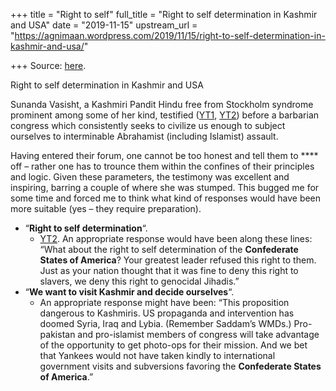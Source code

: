 +++
title = "Right to self"
full_title = "Right to self determination in Kashmir and USA"
date = "2019-11-15"
upstream_url = "https://agnimaan.wordpress.com/2019/11/15/right-to-self-determination-in-kashmir-and-usa/"

+++
Source: [here](https://agnimaan.wordpress.com/2019/11/15/right-to-self-determination-in-kashmir-and-usa/).

Right to self determination in Kashmir and USA

Sunanda Vasisht, a Kashmiri Pandit Hindu free from Stockholm syndrome
prominent among some of her kind, testified
([YT1](https://www.youtube.com/watch?v=DPSDc_X3GYM&feature=youtu.be&t=4322),
[YT2](https://www.youtube.com/watch?v=DPSDc_X3GYM&feature=youtu.be&t=4322))
before a barbarian congress which consistently seeks to civilize us
enough to subject ourselves to interminable Abrahamist (including
Islamist) assault.

Having entered their forum, one cannot be too honest and tell them to
\*\*\*\* off – rather one has to trounce them within the confines of
their principles and logic. Given these parameters, the testimony was
excellent and inspiring, barring a couple of where she was stumped. This
bugged me for some time and forced me to think what kind of responses
would have been more suitable (yes – they require preparation).

-   “**Right to self determination**“.
    -   [YT2](https://youtu.be/DPSDc_X3GYM?t=8134). An appropriate
        response would have been along these lines: “What about the
        right to self determination of the **Confederate States of
        America**? Your greatest leader refused this right to them. Just
        as your nation thought that it was fine to deny this right to
        slavers, we deny this right to genocidal Jihadis.”
-   “**We want to visit Kashmir and decide ourselves**“.
    -   An appropriate response might have been: “This proposition
        dangerous to Kashmiris. US propaganda and intervention has
        doomed Syria, Iraq and Lybia. (Remember Saddam’s WMDs.)
        Pro-pakistan and pro-islamist members of congress will take
        advantage of the opportunity to get photo-ops for their mission.
        And we bet that Yankees would not have taken kindly to
        international government visits and subversions favoring the
        **Confederate States of America**.”

